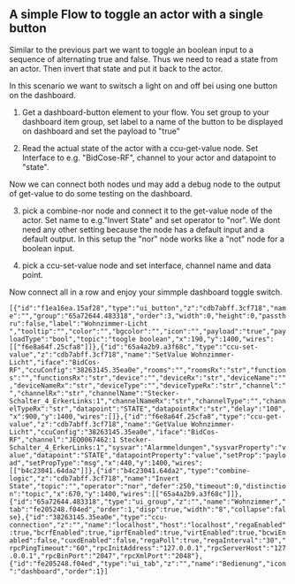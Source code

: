 ## A simple Flow to toggle an actor with a single button

Similar to the previous part we want to toggle an boolean input to a sequence of alternating true and false.
Thus we need to read a state from an actor. Then invert that state and put it back to the actor.

In this scenario we want to switsch a light on and off bei using one button on the dashboard.

1) Get a dashboard-button element to your flow. You set group to your dashboard item group, set label to a name of the button to be displayed on dashboard and set the payload to "true"

2) Read the actual state of the actor with a ccu-get-value node. Set Interface to e.g. "BidCose-RF", channel to your actor and datapoint to "state". 

Now we can connect both nodes und may add a debug node to the output of get-value to do some testing on the dashboard.

3) pick a combine-nor node and connect it to the get-value node of the actor. Set name to e.g."Invert State" and set operator to "nor". We dont need any other setting because the node has a default input and a default output.
In this setup the "nor" node works like a "not" node for a boolean input.


4) pick a ccu-set-value node and set interface, channel name and data point.

Now connect all in a row and enjoy your simmple dashboard toggle switch.


`[{"id":"f1ea16ea.15af28","type":"ui_button","z":"cdb7abff.3cf718","name":"","group":"65a72644.483318","order":3,"width":0,"height":0,"passthru":false,"label":"Wohnzimmer-Licht ","tooltip":"","color":"","bgcolor":"","icon":"","payload":"true","payloadType":"bool","topic":"toogle boolean","x":190,"y":1400,"wires":[["f6e8a64f.25cfa8"]]},{"id":"65a4a2b9.a3f68c","type":"ccu-set-value","z":"cdb7abff.3cf718","name":"SetValue Wohnzimmer-Licht","iface":"BidCos-RF","ccuConfig":"38263145.35ea0e","rooms":"","roomsRx":"str","functions":"","functionsRx":"str","device":"","deviceRx":"str","deviceName":"","deviceNameRx":"str","deviceType":"","deviceTypeRx":"str","channel":"","channelRx":"str","channelName":"Stecker-Schalter_4_ErkerLinks:1","channelNameRx":"str","channelType":"","channelTypeRx":"str","datapoint":"STATE","datapointRx":"str","delay":"100","x":900,"y":1400,"wires":[]},{"id":"f6e8a64f.25cfa8","type":"ccu-get-value","z":"cdb7abff.3cf718","name":"GetValue Wohnzimmer-Licht","ccuConfig":"38263145.35ea0e","iface":"BidCos-RF","channel":"JEQ0067462:1 Stecker-Schalter_4_ErkerLinks:1","sysvar":"Alarmmeldungen","sysvarProperty":"value","datapoint":"STATE","datapointProperty":"value","setProp":"payload","setPropType":"msg","x":440,"y":1400,"wires":[["b4c23041.64da2"]]},{"id":"b4c23041.64da2","type":"combine-logic","z":"cdb7abff.3cf718","name":"Invert State","topic":"","operator":"nor","defer":250,"timeout":0,"distinction":"topic","x":670,"y":1400,"wires":[["65a4a2b9.a3f68c"]]},{"id":"65a72644.483318","type":"ui_group","z":"","name":"Wohnzimmer","tab":"fe205248.f04ed","order":1,"disp":true,"width":"8","collapse":false},{"id":"38263145.35ea0e","type":"ccu-connection","z":"","name":"localhost","host":"localhost","regaEnabled":true,"bcrfEnabled":true,"iprfEnabled":true,"virtEnabled":true,"bcwiEnabled":false,"cuxdEnabled":false,"regaPoll":true,"regaInterval":"30","rpcPingTimeout":"60","rpcInitAddress":"127.0.0.1","rpcServerHost":"127.0.0.1","rpcBinPort":"2047","rpcXmlPort":"2048"},{"id":"fe205248.f04ed","type":"ui_tab","z":"","name":"Bedienung","icon":"dashboard","order":1}]`

